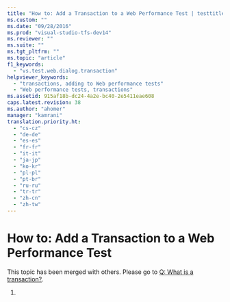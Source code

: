 ```yaml
---
title: "How to: Add a Transaction to a Web Performance Test | testtitle"
ms.custom: ""
ms.date: "09/28/2016"
ms.prod: "visual-studio-tfs-dev14"
ms.reviewer: ""
ms.suite: ""
ms.tgt_pltfrm: ""
ms.topic: "article"
f1_keywords: 
  - "vs.test.web.dialog.transaction"
helpviewer_keywords: 
  - "transactions, adding to Web performance tests"
  - "Web performance tests, transactions"
ms.assetid: 915af18b-dc24-4a2e-bc40-2e5411eae608
caps.latest.revision: 38
ms.author: "ahomer"
manager: "kamrani"
translation.priority.ht: 
  - "cs-cz"
  - "de-de"
  - "es-es"
  - "fr-fr"
  - "it-it"
  - "ja-jp"
  - "ko-kr"
  - "pl-pl"
  - "pt-br"
  - "ru-ru"
  - "tr-tr"
  - "zh-cn"
  - "zh-tw"
---
```

# How to: Add a Transaction to a Web Performance Test
This topic has been merged with others. Please go to [Q: What is a transaction?](http://msdn.microsoft.com/en-us/bd0a82fd-cec0-4861-bc09-e1b0b2d258ef).  
  
1.